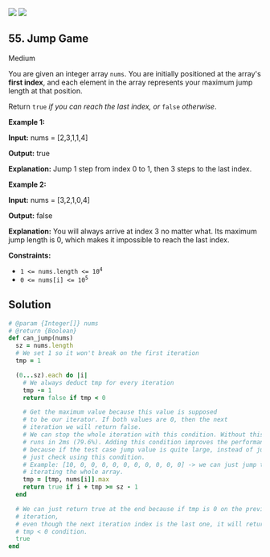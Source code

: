 [![](https://img.shields.io/github/stars/LeetCode-in-Ruby/LeetCode-in-Ruby?label=Stars&style=flat-square)](https://github.com/LeetCode-in-Ruby/LeetCode-in-Ruby)
[![](https://img.shields.io/github/forks/LeetCode-in-Ruby/LeetCode-in-Ruby?label=Fork%20me%20on%20GitHub%20&style=flat-square)](https://github.com/LeetCode-in-Ruby/LeetCode-in-Ruby/fork)

## 55\. Jump Game

Medium

You are given an integer array `nums`. You are initially positioned at the array's **first index**, and each element in the array represents your maximum jump length at that position.

Return `true` _if you can reach the last index, or_ `false` _otherwise_.

**Example 1:**

**Input:** nums = [2,3,1,1,4]

**Output:** true

**Explanation:** Jump 1 step from index 0 to 1, then 3 steps to the last index. 

**Example 2:**

**Input:** nums = [3,2,1,0,4]

**Output:** false

**Explanation:** You will always arrive at index 3 no matter what. Its maximum jump length is 0, which makes it impossible to reach the last index. 

**Constraints:**

*   <code>1 <= nums.length <= 10<sup>4</sup></code>
*   <code>0 <= nums[i] <= 10<sup>5</sup></code>

## Solution

```ruby
# @param {Integer[]} nums
# @return {Boolean}
def can_jump(nums)
  sz = nums.length
  # We set 1 so it won't break on the first iteration
  tmp = 1

  (0...sz).each do |i|
    # We always deduct tmp for every iteration
    tmp -= 1
    return false if tmp < 0

    # Get the maximum value because this value is supposed
    # to be our iterator. If both values are 0, then the next
    # iteration we will return false.
    # We can stop the whole iteration with this condition. Without this condition, the code
    # runs in 2ms (79.6%). Adding this condition improves the performance to 1ms (100%)
    # because if the test case jump value is quite large, instead of just iterating, we can
    # just check using this condition.
    # Example: [10, 0, 0, 0, 0, 0, 0, 0, 0, 0, 0] -> we can just jump to the end without
    # iterating the whole array.
    tmp = [tmp, nums[i]].max
    return true if i + tmp >= sz - 1
  end

  # We can just return true at the end because if tmp is 0 on the previous
  # iteration,
  # even though the next iteration index is the last one, it will return false under the
  # tmp < 0 condition.
  true
end
```